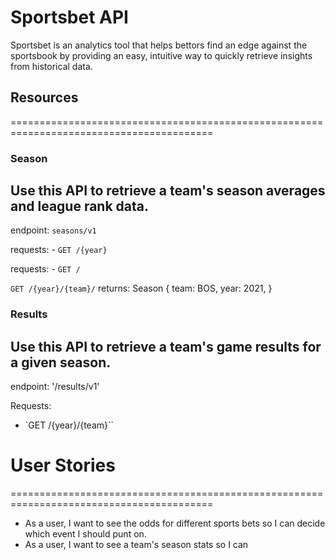 # Sportsbet API
Sportsbet is an analytics tool that helps bettors find an edge against the sportsbook
by providing an easy, intuitive way to quickly retrieve insights from historical data.

## Resources
=========================================================================================
### Season
Use this API to retrieve a team's season averages and league rank data.
-----------------------------------------------------------------------------------------
endpoint: `seasons/v1`

requests:
    - `GET /{year}`

requests:
    - `GET /`

`GET /{year}/{team}/`
returns:
Season {
    team: BOS,
    year: 2021,
}

### Results
Use this API to retrieve a team's game results for a given season.
-----------------------------------------------------------------------------------------
endpoint: '/results/v1'

Requests:
- `GET /{year}/{team}``



# User Stories
=========================================================================================
- As a user, I want to see the odds for different sports bets so I can decide which event
I should punt on.
- As a user, I want to see a team's season stats so I can 
